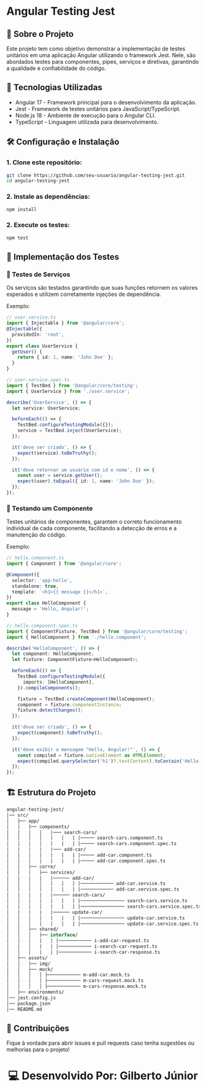 # Angular Testing Jest

## 📌 Sobre o Projeto

Este projeto tem como objetivo demonstrar a implementação de testes unitários em uma aplicação Angular utilizando o framework Jest. Nele, são abordados testes para componentes, pipes, serviços e diretivas, garantindo a qualidade e confiabilidade do código.

## 🚀 Tecnologias Utilizadas
- Angular 17 - Framework principal para o desenvolvimento da aplicação.
- Jest - Framework de testes unitários para JavaScript/TypeScript.
- Node.js 18 - Ambiente de execução para o Angular CLI.
- TypeScript - Linguagem utilizada para desenvolvimento.



## 🛠️ Configuração e Instalação
### 1. Clone este repositório:
```sh
git clone https://github.com/seu-usuario/angular-testing-jest.git
cd angular-testing-jest
```

### 2. Instale as dependências:
```sh
npm install
```

### 2. Execute os testes:
```sh
npm test
```

## 🧪 Implementação dos Testes

### 🔹 Testes de Serviços

Os serviços são testados garantindo que suas funções retornem os valores esperados e utilizem corretamente injeções de dependência.

Exemplo:
```typescript
// user.service.ts
import { Injectable } from '@angular/core';
@Injectable({
  providedIn: 'root',
})
export class UserService {
  getUser() {
    return { id: 1, name: 'John Doe' };
  }
}

// user.service.spec.ts
import { TestBed } from '@angular/core/testing';
import { UserService } from './user.service';

describe('UserService', () => {
  let service: UserService;

  beforeEach(() => {
    TestBed.configureTestingModule({});
    service = TestBed.inject(UserService);
  });

  it('deve ser criado', () => {
    expect(service).toBeTruthy();
  });

  it('deve retornar um usuário com id e nome', () => {
    const user = service.getUser();
    expect(user).toEqual({ id: 1, name: 'John Doe' });
  });
});


```
### 📌 Testando um Componente

Testes unitários de componentes, garantem o correto funcionamento individual de cada componente, facilitando a detecção de erros e a manutenção do código.

Exemplo:
```ts
// hello.component.ts
import { Component } from '@angular/core';

@Component({
  selector: 'app-hello',
  standalone: true,
  template: `<h1>{{ message }}</h1>`,
})
export class HelloComponent {
  message = 'Hello, Angular!';
}

// hello.component.spec.ts
import { ComponentFixture, TestBed } from '@angular/core/testing';
import { HelloComponent } from './hello.component';

describe('HelloComponent', () => {
  let component: HelloComponent;
  let fixture: ComponentFixture<HelloComponent>;

  beforeEach(() => {
    TestBed.configureTestingModule({
      imports: [HelloComponent],
    }).compileComponents();

    fixture = TestBed.createComponent(HelloComponent);
    component = fixture.componentInstance;
    fixture.detectChanges();
  });

  it('deve ser criado', () => {
    expect(component).toBeTruthy();
  });

  it('deve exibir a mensagem "Hello, Angular!"', () => {    
    const compiled = fixture.nativeElement as HTMLElement;
    expect(compiled.querySelector('h1')?.textContent).toContain('Hello, Angular!');
  });
});


```

## 🏗️ Estrutura do Projeto

```graphql
angular-testing-jest/
│── src/
│   ├── app/
│   │   ├── components/
|   |   |   |   |─── search-cars/
│   │   │   │   |   |   | |───── search-cars.component.ts
│   │   │   │   |   |   | |───── search-cars.component.spec.ts
|   |   |   |   |─── add-car/
│   │   │   │   |   |   | |───── add-car.component.ts
│   │   │   │   |   |   | |───── add-car.component.spec.ts
│   │   ├── corre/
│   │   │   ├── services/
|   |   |   |   |────── add-car/
│   │   │   │   |   |   | |──────────── add-car.service.ts
│   │   │   │   |   |   | |──────────── add-car.service.spec.ts
|   |   |   |   |────── search-cars/
│   │   │   │   |   |   | |──────────────── search-cars.service.ts
│   │   │   │   |   |   | |──────────────── search-cars.service.spec.ts
|   |   |   |   |────── update-car/
│   │   │   │   |   |   | |──────────────── update-car.service.ts
│   │   │   │   |   |   | |──────────────── update-car.service.spec.ts
│   │   ├── shared/
│   │   │   ├── interface/
│   │   │   |   | |──────────── i-add-car-request.ts
│   │   │   |   | |──────────── i-search-car-request.ts
│   │   │   |   | |──────────── i-search-car-response.ts
│   ├── assets/
│   │   ├── img/
│   │   ├── mock/
│   │   │   │ ├──────────── m-add-car.mock.ts
│   │   │   │ ├──────────── m-cars-request.mock.ts
│   │   │   │ ├──────────── m-cars-response.mock.ts
│   ├── environments/
│── jest.config.js
│── package.json
│── README.md

```

## 📌 Contribuições

Fique à vontade para abrir issues e pull requests caso tenha sugestões ou melhorias para o projeto!



<h1 align="center">💻 Desenvolvido Por: Gilberto Júnior</h1>

